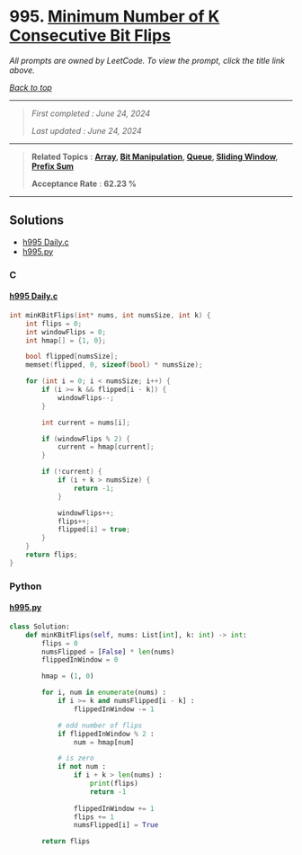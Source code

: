 # 995. [Minimum Number of K Consecutive Bit Flips](<https://leetcode.com/problems/minimum-number-of-k-consecutive-bit-flips>)

*All prompts are owned by LeetCode. To view the prompt, click the title link above.*

*[Back to top](<../README.md>)*

------

> *First completed : June 24, 2024*
>
> *Last updated : June 24, 2024*

------

> **Related Topics** : **[Array](<by_topic/Array.md>), [Bit Manipulation](<by_topic/Bit Manipulation.md>), [Queue](<by_topic/Queue.md>), [Sliding Window](<by_topic/Sliding Window.md>), [Prefix Sum](<by_topic/Prefix Sum.md>)**
>
> **Acceptance Rate** : **62.23 %**

------

## Solutions

- [h995 Daily.c](<../my-submissions/h995 Daily.c>)
- [h995.py](<../my-submissions/h995.py>)
### C
#### [h995 Daily.c](<../my-submissions/h995 Daily.c>)
```C
int minKBitFlips(int* nums, int numsSize, int k) {
    int flips = 0;
    int windowFlips = 0;
    int hmap[] = {1, 0};

    bool flipped[numsSize];
    memset(flipped, 0, sizeof(bool) * numsSize);

    for (int i = 0; i < numsSize; i++) {
        if (i >= k && flipped[i - k]) {
            windowFlips--;
        }

        int current = nums[i];

        if (windowFlips % 2) {
            current = hmap[current];
        }

        if (!current) {
            if (i + k > numsSize) {
                return -1;
            }

            windowFlips++;
            flips++;
            flipped[i] = true;
        }
    }
    return flips;
}
```

### Python
#### [h995.py](<../my-submissions/h995.py>)
```Python
class Solution:
    def minKBitFlips(self, nums: List[int], k: int) -> int:
        flips = 0
        numsFlipped = [False] * len(nums)
        flippedInWindow = 0

        hmap = (1, 0)

        for i, num in enumerate(nums) :
            if i >= k and numsFlipped[i - k] :
                flippedInWindow -= 1

            # odd number of flips
            if flippedInWindow % 2 :
                num = hmap[num]

            # is zero
            if not num :
                if i + k > len(nums) :
                    print(flips)
                    return -1
                
                flippedInWindow += 1
                flips += 1
                numsFlipped[i] = True

        return flips
```

